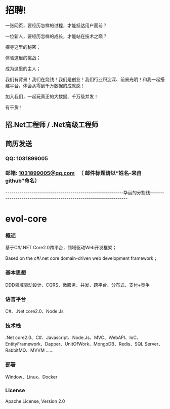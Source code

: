 
# 招聘!

一张网页，要经历怎样的过程，才能抵达用户面前？

一位新人，要经历怎样的成长，才能站在技术之巅？

探寻这里的秘密；

体验这里的挑战；

成为这里的主人；

我们有背景！我们在烧钱！我们是创业！我们行业积淀深、前景光明！和我一起搭建平台，体会从零到千万数据的成就感！

加入我们，一起玩真正的大数据、千万级并发！

有干货！

## 招.Net工程师 / .Net高级工程师

## 简历发送 

### QQ: 1031899005     

### 邮箱: 1031899005@qq.com   （ 邮件标题请以“姓名-来自github”命名）




----------------------------------------------------------华丽的分割线-------------------------------------------------------------------


# evol-core

### 概述

基于C#/.NET Core2.0跨平台，领域驱动Web开发框架；

Based on the c#/.net core domain-driven web development framework；

### 基本思想

DDD领域驱动设计、CQRS、微服务、并发、跨平台、分布式、支付+竞争

### 语言平台

C#、.Net core2.0、Node.Js

### 技术栈

.Net core2.0、C#、Javascript、Node.Js、MVC、WebAPI、IoC、EntityFramework、Dapper、UnitOfWork、MongoDB、Redis、SQL Server、RabbitMQ、MVVM ......

### 部署

Window、Linux、Docker

### License

Apache License, Version 2.0


